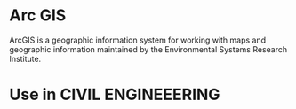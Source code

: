 # Arc GIS
ArcGIS is a geographic information system for working with maps and geographic information maintained by the Environmental Systems Research Institute.
# Use in CIVIL ENGINEEERING
